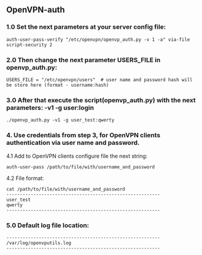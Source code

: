 OpenVPN-auth
------------

### 1.0   Set the next parameters at your server config file:
    auth-user-pass-verify "/etc/openvpn/openvp_auth.py -v 1 -a" via-file
    script-security 2 

### 2.0   Then change the next parameter USERS_FILE in openvp_auth.py:  
    USERS_FILE = "/etc/openvpn/users"  # user name and password hash will be store here (format - username:hash)

### 3.0 After that execute the script(openvp_auth.py) with the next parameters: -v1 -g user:login
    ./openvp_auth.py -v1 -g user_test:qwerty

### 4. Use credentials from step 3, for OpenVPN clients authentication via user name and password.
4.1 Add to OpenVPN clients configure file the next string:  

    auth-user-pass /path/to/file/with/username_and_password 

4.2 File format:

    cat /path/to/file/with/username_and_password
    ---------------------------------------------------------
    user_test
    qwerty
    ---------------------------------------------------------

### 5.0 Default log file location:
    ---------------------------------------------------------
    /var/log/openvputils.log
    ---------------------------------------------------------
